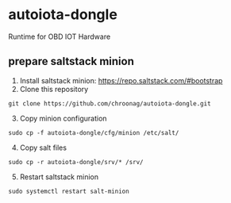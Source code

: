 # autoiota-dongle
Runtime for OBD IOT Hardware

## prepare saltstack minion
1. Install saltstack minion: https://repo.saltstack.com/#bootstrap
2. Clone this repository
```
git clone https://github.com/chroonag/autoiota-dongle.git
```
3. Copy minion configuration
```
sudo cp -f autoiota-dongle/cfg/minion /etc/salt/
```
4. Copy salt files
```
sudo cp -r autoiota-dongle/srv/* /srv/
```
5. Restart saltstack minion
```
sudo systemctl restart salt-minion
```

